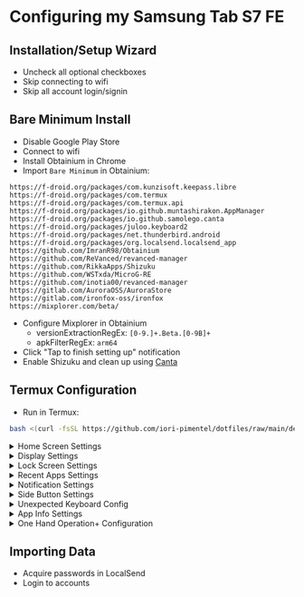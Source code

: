 # Configuring my Samsung Tab S7 FE

## Installation/Setup Wizard
- Uncheck all optional checkboxes
- Skip connecting to wifi
- Skip all account login/signin

## Bare Minimum Install
- Disable Google Play Store
- Connect to wifi
- Install Obtainium in Chrome
- Import `Bare Minimum` in Obtainium:
```text
https://f-droid.org/packages/com.kunzisoft.keepass.libre
https://f-droid.org/packages/com.termux
https://f-droid.org/packages/com.termux.api
https://f-droid.org/packages/io.github.muntashirakon.AppManager
https://f-droid.org/packages/io.github.samolego.canta
https://f-droid.org/packages/juloo.keyboard2
https://f-droid.org/packages/net.thunderbird.android
https://f-droid.org/packages/org.localsend.localsend_app
https://github.com/ImranR98/Obtainium
https://github.com/ReVanced/revanced-manager
https://github.com/RikkaApps/Shizuku
https://github.com/WSTxda/MicroG-RE
https://github.com/inotia00/revanced-manager
https://gitlab.com/AuroraOSS/AuroraStore
https://gitlab.com/ironfox-oss/ironfox
https://mixplorer.com/beta/
```
- Configure Mixplorer in Obtainium
    - versionExtractionRegEx: `[0-9.]+.Beta.[0-9B]+`
    - apkFilterRegEx: `arm64`
- Click "Tap to finish setting up" notification
- Enable Shizuku and clean up using [Canta](android/canta.json)

## Termux Configuration
- Run in Termux:
```bash
bash <(curl -fsSL https://github.com/iori-pimentel/dotfiles/raw/main/deploy.sh)
```
<details><summary> Home Screen Settings </summary>

| Setting             | Value              |
|---------------------|--------------------|
| Home Screen Layout                | Home Screen Only |
| Home Screen Grid                  | 5x5              |
| App Icon Badge                    | Off              |
| Swipe Down for Notification Panel | Off              |
| Search From Home                  | Off              |
</details>

<details><summary> Display Settings </summary>

| Setting                     | Value             |
|-----------------------------|-------------------|
| Screen Timeout              | 30 minutes        |
| Edge Panels                 | Off               |
| Taskbar                     | Off               |
| Navigation Type             | Swipe From Bottom |
| Block Gestures with S-Pen   | On                |
</details>

<details><summary> Lock Screen Settings </summary>

| Setting                | Value |
|------------------------|-------|
| Touch and Hold to Edit | Off   |
| Widgets                | None  |
</details>

<details><summary> Recent Apps Settings </summary>

| Setting               | Value |
|-----------------------|-------|
| Show Recommended Apps | Off   |
</details>

<details><summary> Notification Settings </summary>

| Setting                  | Value |
|--------------------------|-------|
| Lock Screen Notification | Off   |
| Show Notification Icons  | All   |
</details>

<details><summary> Side Button Settings </summary>

| Setting         | Action          |
|-----------------|-----------------|
| Double Press    | Off             |
| Press and Hold  | Power Off Menu  |
</details>

<details><summary> Unexpected Keyboard Config </summary>

| Option                   | Value                         |
|--------------------------|-------------------------------|
| Landscape Height         | 30%                           |
| Horizontal Margin        | 200dp                         |
| Automatic Capitalization | Off                           |
| Remove Keys              | Compose, Voice, Clipboard     |
</details>

<details><summary> App Info Settings </summary>

| App         | Unrestricted Battery | Appear on Top  | Default App  |
|-------------|----------------------|----------------|--------------|
| Termux      | ✅                   | ✅             | ❌           |
| Termux API  | ✅                   | ✅             | ❌           |
| Aurora Store| ❌                   | ❌             | ✅           |
</details>

<details><summary> One Hand Operation+ Configuration </summary>

| Gesture           | Short Swipe      | Long Swipe       |
|-------------------|------------------|------------------|
| Right Top         | Previous App     | Task Switcher    |
| Right Bottom      | Quick Tools      | Quick Launcher   |

| Option            | Value |
|-------------------|-------|
| S-Pen Gestures    | Off   |
| Long Swipe Delay  | 0ms   |
</details>

## Importing Data
- Acquire passwords in LocalSend
- Login to accounts
